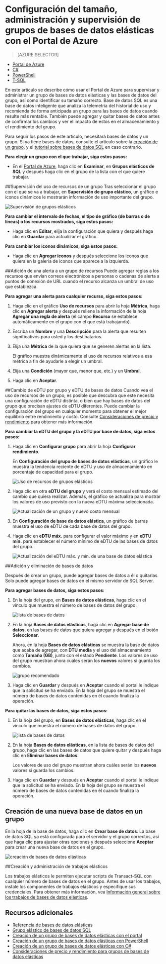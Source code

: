 <properties
	pageTitle="Configuración del tamaño, administración y supervisión de grupos de bases de datos elásticas"
	description="Obtenga más información sobre cómo usar la inteligencia integrada de la Base de datos SQL y el Portal de Azure con el objetivo de administrar y supervisar un grupo de bases de datos elásticas escalables, así como identificar su tamaño más adecuado, con el objetivo de optimizar el rendimiento de las bases de datos y administrar los costos."
	keywords=""
	services="sql-database"
	documentationCenter=""
	authors="jeffgoll"
	manager="jeffreyg"
	editor="cgronlun"/>

<tags
	ms.service="sql-database"
	ms.devlang="NA"
	ms.date="04/01/2016"
	ms.author="jeffreyg"
	ms.workload="data-management"
	ms.topic="article"
	ms.tgt_pltfrm="NA"/>


# Configuración del tamaño, administración y supervisión de grupos de bases de datos elásticas con el Portal de Azure

> [AZURE.SELECTOR]
- [Portal de Azure](sql-database-elastic-pool-manage-portal.md)
- [C#](sql-database-elastic-pool-manage-csharp.md)
- [PowerShell](sql-database-elastic-pool-manage-powershell.md)
- [T-SQL](sql-database-elastic-pool-manage-tsql.md)


En este artículo se describe cómo usar el Portal de Azure para supervisar y administrar un grupo de bases de datos elásticas y las bases de datos del grupo, así como identificar su tamaño correcto. Base de datos SQL es una base de datos inteligente que analiza la telemetría del historial de uso y recomienda de forma anticipada un grupo para las bases de datos cuando resulte más rentable. También puede agregar y quitar bases de datos antes de confirmar los cambios y ver el impacto de estos en el almacenamiento y el rendimiento del grupo.

Para seguir los pasos de este artículo, necesitará bases de datos y un grupo. Si ya tiene bases de datos, consulte el artículo sobre la [creación de un grupo](sql-database-elastic-pool-create-portal.md), y el [tutorial sobre bases de datos SQL](sql-database-get-started) en caso contrario.

**Para elegir un grupo con el que trabajar, siga estos pasos:**

- En el [Portal de Azure](https://portal.azure.com), haga clic en **Examinar**, en **Grupos elásticos de SQL** y después haga clic en el grupo de la lista con el que quiere trabajar.

##Supervisión del uso de recursos de un grupo
Tras seleccionar el grupo con el que se va a trabajar, en **Supervisión de grupo elástico**, un gráfico e iconos dinámicos le mostrarán información de uso importante del grupo.

![Supervisión de grupos elásticos](./media/sql-database-elastic-pool-manage-portal/monitor-elastic-pool.png)

**Para cambiar el intervalo de fechas, el tipo de gráfico (de barras o de líneas) o los recursos mostrados, siga estos pasos:**

- Haga clic en **Editar**, elija la configuración que quiera y después haga clic en **Guardar** para actualizar el gráfico.

**Para cambiar los iconos dinámicos, siga estos pasos:**

- Haga clic en **Agregar iconos** y después seleccione los iconos que quiera en la galería de iconos que aparece a la izquierda.

##Adición de una alerta a un grupo de recursos
Puede agregar reglas a los recursos que envían correos electrónicos a personas o cadenas de alerta a puntos de conexión de URL cuando el recurso alcanza un umbral de uso que establezca.

**Para agregar una alerta para cualquier recurso, siga estos pasos:**

1. Haga clic en el gráfico **Uso de recursos** para abrir la hoja **Métrica**, haga clic en **Agregar alerta** y después rellene la información de la hoja **Agregar una regla de alerta** (el campo **Recurso** se establece automáticamente en el grupo con el que está trabajando).
2. Escriba un **Nombre** y una **Descripción** para la alerta que resulten significativos para usted y los destinatarios.
3. Elija una **Métrica** de la que quiera que se generen alertas en la lista.

    El gráfico muestra dinámicamente el uso de recursos relativos a esa métrica a fin de ayudarle a elegir un umbral.

4. Elija una **Condición** (mayor que, menor que, etc.) y un **Umbral**.
5. Haga clic en **Aceptar**.

##Cambio de eDTU por grupo y eDTU de bases de datos
Cuando vea el uso de recursos de un grupo, es posible que descubra que este necesita una configuración de eDTU distinta, o bien que hay bases de datos del grupo que precisan ajustes de eDTU diferentes. Puede cambiar la configuración del grupo en cualquier momento para obtener el mejor equilibrio entre rendimiento y costo. Consulte [Consideraciones de precio y rendimiento](sql-database-elastic-pool-guidance.md) para obtener más información.

**Para cambiar la eDTU del grupo y la eDTU por base de datos, siga estos pasos:**

1. Haga clic en **Configurar grupo** para abrir la hoja **Configurar rendimiento**.

    En **Configuración del grupo de bases de datos elásticas**, un gráfico le muestra la tendencia reciente de eDTU y uso de almacenamiento en porcentaje de capacidad para el grupo.

    ![Uso de recursos de grupos elásticos](./media/sql-database-elastic-pool-manage-portal/resize-pool.png)

2. Haga clic en otra **eDTU del grupo** y verá el costo mensual estimado del cambio que quiera realizar. Además, el gráfico se actualiza para mostrar los valores de uso previsto con la nueva eDTU máxima seleccionada.

    ![Actualización de un grupo y nuevo costo mensual](./media/sql-database-elastic-pool-manage-portal/pool-change-edtu.png)

3. En **Configuración de base de datos elástica**, un gráfico de barras muestra el uso de eDTU de cada base de datos del grupo.

4. Haga clic en **eDTU máx.** para configurar el valor máximo y en **eDTU mín.** para establecer el número mínimo de eDTU de las bases de datos del grupo.

    ![Actualización del eDTU máx. y mín. de una base de datos elástica](./media/sql-database-elastic-pool-manage-portal/change-db-edtuminmax.png)

##Adición y eliminación de bases de datos

Después de crear un grupo, puede agregar bases de datos a él o quitarlas. Solo puede agregar bases de datos en el mismo servidor de SQL Server.

**Para agregar bases de datos, siga estos pasos:**

1. En la hoja del grupo, en **Bases de datos elásticas**, haga clic en el vínculo que muestra el número de bases de datos del grupo.

    ![lista de bases de datos](./media/sql-database-elastic-pool-manage-portal/db-listing.png)

2. En la hoja **Bases de datos elásticas**, haga clic en **Agregar base de datos**, en las bases de datos que quiera agregar y después en el botón **Seleccionar**.

    Ahora, en la hoja **Bases de datos elásticas** se muestra la base de datos que acaba de agregar, con **DTU media** y el uso del almacenamiento como **Tamaño (GB)**, junto con el estado **Pendiente**. Los valores de uso del grupo muestran ahora cuáles serán los **nuevos** valores si guarda los cambios.

    ![grupo recomendado](./media/sql-database-elastic-pool-manage-portal/add-remove-databases.png)

3. Haga clic en **Guardar** y después en **Aceptar** cuando el portal le indique que la solicitud se ha enviado. En la hoja del grupo se muestra el número de bases de datos contenidas en él cuando finaliza la operación.

**Para quitar las bases de datos, siga estos pasos:**

1. En la hoja del grupo, en **Bases de datos elásticas**, haga clic en el vínculo que muestra el número de bases de datos del grupo.

    ![lista de bases de datos](./media/sql-database-elastic-pool-manage-portal/db-listing.png)

2. En la hoja **Bases de datos elásticas**, en la lista de bases de datos del grupo, haga clic en las bases de datos que quiere quitar y después haga clic en **Eliminar bases de datos**.

    Los valores de uso del grupo muestran ahora cuáles serán los **nuevos** valores si guarda los cambios.

3. Haga clic en **Guardar** y después en **Aceptar** cuando el portal le indique que la solicitud se ha enviado. En la hoja del grupo se muestra el número de bases de datos contenidas en él cuando finaliza la operación.

## Creación de una nueva base de datos en un grupo

En la hoja de la base de datos, haga clic en **Crear base de datos**. La base de datos SQL ya está configurada para el servidor y el grupo correctos, así que haga clic para ajustar otras opciones y después seleccione **Aceptar** para crear una nueva base de datos en el grupo.

   ![creación de bases de datos elásticas](./media/sql-database-elastic-pool-portal/create-database.png)

##Creación y administración de trabajos elásticos

Los trabajos elásticos le permiten ejecutar scripts de Transact-SQL con cualquier número de bases de datos en el grupo. Antes de usar los trabajos, instale los componentes de trabajos elásticos y especifique sus credenciales. Para obtener más información, vea [Información general sobre los trabajos de bases de datos elásticas](sql-database-elastic-jobs-overview.md).

## Recursos adicionales

- [Referencia de bases de datos elásticas](sql-database-elastic-pool-reference.md)
- [Grupo elástico de bases de datos SQL](sql-database-elastic-pool.md)
- [Creación de un grupo de bases de datos elásticas con el portal](sql-database-elastic-pool-create-csharp.md)
- [Creación de un grupo de bases de datos elásticas con PowerShell](sql-database-elastic-pool-create-powershell.md)
- [Creación de un grupo de bases de datos elásticas con C#](sql-database-elastic-pool-create-csharp.md)
- [Consideraciones de precio y rendimiento para grupos de bases de datos elásticas](sql-database-elastic-pool-guidance.md)

<!---HONumber=AcomDC_0406_2016-->
